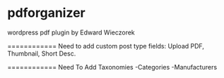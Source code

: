 pdforganizer
============

wordpress pdf plugin by Edward Wieczorek 

============
Need to add custom post type fields: Upload PDF, Thumbnail, Short Desc.

============
Need To Add Taxonomies 
-Categories
-Manufacturers
